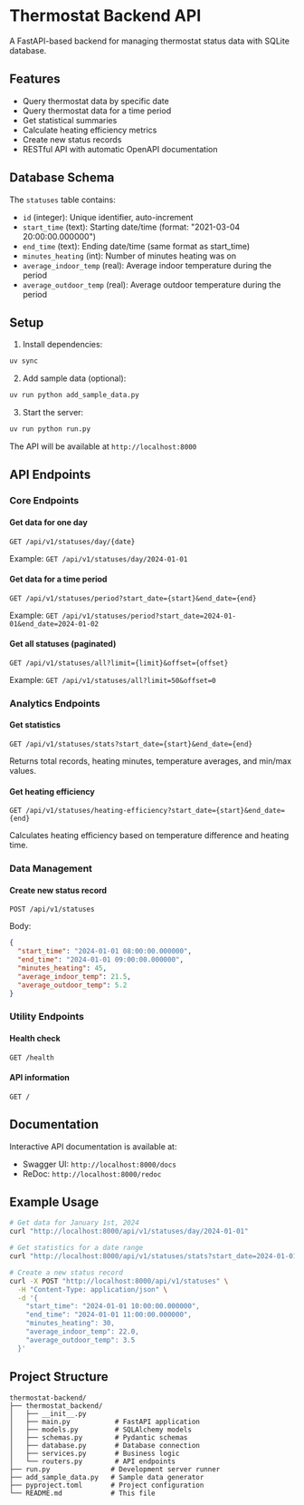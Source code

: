 # Thermostat Backend API

A FastAPI-based backend for managing thermostat status data with SQLite database.

## Features

- Query thermostat data by specific date
- Query thermostat data for a time period
- Get statistical summaries
- Calculate heating efficiency metrics
- Create new status records
- RESTful API with automatic OpenAPI documentation

## Database Schema

The `statuses` table contains:
- `id` (integer): Unique identifier, auto-increment
- `start_time` (text): Starting date/time (format: "2021-03-04 20:00:00.000000")
- `end_time` (text): Ending date/time (same format as start_time)
- `minutes_heating` (int): Number of minutes heating was on
- `average_indoor_temp` (real): Average indoor temperature during the period
- `average_outdoor_temp` (real): Average outdoor temperature during the period

## Setup

1. Install dependencies:
```bash
uv sync
```

2. Add sample data (optional):
```bash
uv run python add_sample_data.py
```

3. Start the server:
```bash
uv run python run.py
```

The API will be available at `http://localhost:8000`

## API Endpoints

### Core Endpoints

#### Get data for one day
```
GET /api/v1/statuses/day/{date}
```
Example: `GET /api/v1/statuses/day/2024-01-01`

#### Get data for a time period
```
GET /api/v1/statuses/period?start_date={start}&end_date={end}
```
Example: `GET /api/v1/statuses/period?start_date=2024-01-01&end_date=2024-01-02`

#### Get all statuses (paginated)
```
GET /api/v1/statuses/all?limit={limit}&offset={offset}
```
Example: `GET /api/v1/statuses/all?limit=50&offset=0`

### Analytics Endpoints

#### Get statistics
```
GET /api/v1/statuses/stats?start_date={start}&end_date={end}
```
Returns total records, heating minutes, temperature averages, and min/max values.

#### Get heating efficiency
```
GET /api/v1/statuses/heating-efficiency?start_date={start}&end_date={end}
```
Calculates heating efficiency based on temperature difference and heating time.

### Data Management

#### Create new status record
```
POST /api/v1/statuses
```
Body:
```json
{
  "start_time": "2024-01-01 08:00:00.000000",
  "end_time": "2024-01-01 09:00:00.000000",
  "minutes_heating": 45,
  "average_indoor_temp": 21.5,
  "average_outdoor_temp": 5.2
}
```

### Utility Endpoints

#### Health check
```
GET /health
```

#### API information
```
GET /
```

## Documentation

Interactive API documentation is available at:
- Swagger UI: `http://localhost:8000/docs`
- ReDoc: `http://localhost:8000/redoc`

## Example Usage

```bash
# Get data for January 1st, 2024
curl "http://localhost:8000/api/v1/statuses/day/2024-01-01"

# Get statistics for a date range
curl "http://localhost:8000/api/v1/statuses/stats?start_date=2024-01-01&end_date=2024-01-31"

# Create a new status record
curl -X POST "http://localhost:8000/api/v1/statuses" \
  -H "Content-Type: application/json" \
  -d '{
    "start_time": "2024-01-01 10:00:00.000000",
    "end_time": "2024-01-01 11:00:00.000000",
    "minutes_heating": 30,
    "average_indoor_temp": 22.0,
    "average_outdoor_temp": 3.5
  }'
```

## Project Structure

```
thermostat-backend/
├── thermostat_backend/
│   ├── __init__.py
│   ├── main.py           # FastAPI application
│   ├── models.py         # SQLAlchemy models
│   ├── schemas.py        # Pydantic schemas
│   ├── database.py       # Database connection
│   ├── services.py       # Business logic
│   └── routers.py        # API endpoints
├── run.py               # Development server runner
├── add_sample_data.py   # Sample data generator
├── pyproject.toml       # Project configuration
└── README.md            # This file
```